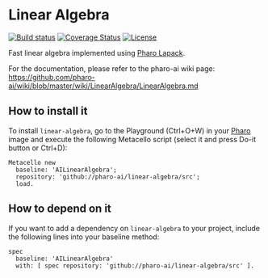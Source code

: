 # Linear Algebra

[![Build status](https://github.com/pharo-ai/linear-algebra/workflows/CI/badge.svg)](https://github.com/pharo-ai/linear-algebra/actions/workflows/test.yml)
[![Coverage Status](https://coveralls.io/repos/github/pharo-ai/linear-algebra/badge.svg?branch=master)](https://coveralls.io/github/pharo-ai/linear-algebra?branch=master)
[![License](https://img.shields.io/badge/license-MIT-blue.svg)](https://raw.githubusercontent.com/pharo-ai/linear-algebra/master/LICENSE)

Fast linear algebra implemented using [Pharo Lapack](https://github.com/pharo-ai/lapack).

For the documentation, please refer to the pharo-ai wiki page: https://github.com/pharo-ai/wiki/blob/master/wiki/LinearAlgebra/LinearAlgebra.md

## How to install it

To install `linear-algebra`, go to the Playground (Ctrl+O+W) in your [Pharo](https://pharo.org/) image and execute the following Metacello script (select it and press Do-it button or Ctrl+D):

```Smalltalk
Metacello new
  baseline: 'AILinearAlgebra';
  repository: 'github://pharo-ai/linear-algebra/src';
  load.
```

## How to depend on it

If you want to add a dependency on `linear-algebra` to your project, include the following lines into your baseline method:

```Smalltalk
spec
  baseline: 'AILinearAlgebra'
  with: [ spec repository: 'github://pharo-ai/linear-algebra/src' ].
```
